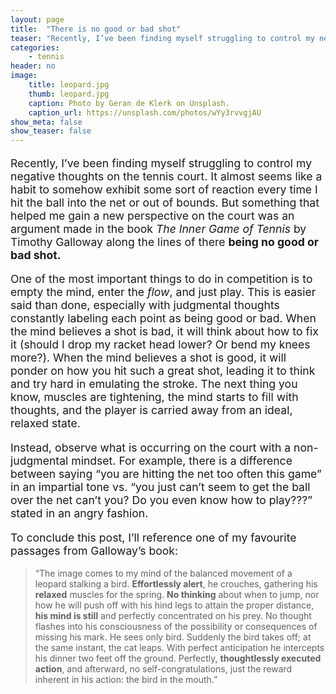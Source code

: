```yaml
---
layout: page
title:  "There is no good or bad shot"
teaser: "Recently, I’ve been finding myself struggling to control my negative thoughts on the tennis court. It almost seems like..."
categories:
    - tennis
header: no
image:
    title: leopard.jpg
    thumb: leopard.jpg
    caption: Photo by Geran de Klerk on Unsplash.
    caption_url: https://unsplash.com/photos/wYy3rvvgjAU
show_meta: false
show_teaser: false
---
```


<p style="font-size: 1.1rem;"> Recently, I’ve been finding myself struggling to control my negative thoughts on the tennis court. It almost seems like a habit to somehow exhibit some sort of reaction every time I hit the ball into the net or out of bounds. But something that helped me gain a new perspective on the court was an argument made in the book <i>The Inner Game of Tennis</i> by Timothy Galloway along the lines of there <b> being no good or bad shot.</b></p>

<p style="font-size: 1.1rem;"> One of the most important things to do in competition is to empty the mind, enter the <i>flow</i>, and just play. This is easier said than done, especially with judgmental thoughts constantly labeling each point as being good or bad. When the mind believes a shot is bad, it will think about how to fix it (should I drop my racket head lower? Or bend my knees more?). When the mind believes a shot is good, it will ponder on how you hit such a great shot, leading it to think and try hard in emulating the stroke. The next thing you know, muscles are tightening, the mind starts to fill with thoughts, and the player is carried away from an ideal, relaxed state. </p>

<p style="font-size: 1.1rem;">
Instead, observe what is occurring on the court with a non-judgmental mindset. For example, there is a difference between saying “you are hitting the net too often this game” in an impartial tone vs. “you just can’t seem to get the ball over the net can’t you? Do you even know how to play???” stated in an angry fashion.</p>

<p style="font-size: 1.1rem;">
To conclude this post, I’ll reference one of my favourite passages from Galloway’s book:</p>

> “The image comes to my mind of the balanced movement of a leopard stalking a bird. **Effortlessly alert**, he crouches, gathering his **relaxed** muscles for the spring. **No thinking** about when to jump, nor how he will push off with his hind legs to attain the proper distance, **his mind is still** and perfectly concentrated on his prey. No thought flashes into his consciousness of the possibility or consequences of missing his mark. He sees only bird. Suddenly the bird takes off; at the same instant, the cat leaps. With perfect anticipation he intercepts his dinner two feet off the ground. Perfectly, **thoughtlessly executed action**, and afterward, no self-congratulations, just the reward inherent in his action: the bird in the mouth.”
